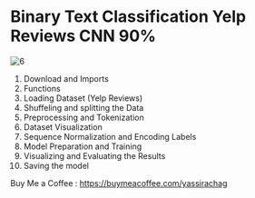 # **Binary Text Classification Yelp Reviews CNN 90%**

![6](https://github.com/user-attachments/assets/4111bc66-0cfc-4c24-b99a-1a9a5fb6a310)

1. Download and Imports
2. Functions
3. Loading Dataset (Yelp Reviews)
4. Shuffeling and splitting the Data
5. Preprocessing and Tokenization
6. Dataset Visualization
7. Sequence Normalization and Encoding Labels
8. Model Preparation and Training
9. Visualizing and Evaluating the Results
10. Saving the model

Buy Me a Coffee : https://buymeacoffee.com/yassirachag
